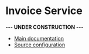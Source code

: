 # Invoice Service

**--- UNDER CONSTRUCTION ---**

- [Main documentation](https://github.com/doctore/Spring6Microservices?tab=readme-ov-file#invoice-service)
- [Source configuration](https://github.com/doctore/Spring6Microservices_ConfigServerData/tree/main/invoice-service)